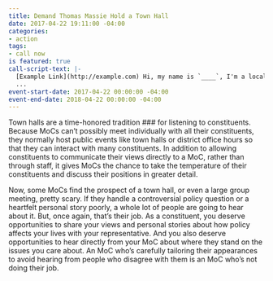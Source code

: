 ```yaml
---
title: Demand Thomas Massie Hold a Town Hall
date: 2017-04-22 19:11:00 -04:00
categories:
- action
tags:
- call now
is featured: true
call-script-text: |-
  [Example Link](http://example.com) Hi, my name is `____`, I'm a local constituent. My zip code is `___`. I want Representative Thomas Massie to schedule a Town Hall meeting so that we may voice our concerns about the current administrations direction. It is our right to be heard and his duty as a congressman to hear us out!
  ...
event-start-date: 2017-04-22 00:00:00 -04:00
event-end-date: 2018-04-22 00:00:00 -04:00
---
```


Town halls are a time-honored tradition ### for listening to constituents. Because MoCs can’t possibly meet individually with all their constituents, they normally host public events like town halls or district office hours so that they can interact with many constituents. In addition to allowing constituents to communicate their views directly to a MoC, rather than through staff, it gives MoCs the chance to take the temperature of their constituents and discuss their positions in greater detail.

Now, some MoCs find the prospect of a town hall, or even a large group meeting, pretty scary. If they handle a controversial policy question or a heartfelt personal story poorly, a whole lot of people are going to hear about it. But, once again, that’s their job. As a constituent, you deserve opportunities to share your views and personal stories about how policy affects your lives with your representative. And you also deserve opportunities to hear directly from your MoC about where they stand on the issues you care about. An MoC who’s carefully tailoring their appearances to avoid hearing from people who disagree with them is an MoC who’s not doing their job.